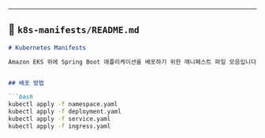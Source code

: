---

## 📄 `k8s-manifests/README.md`

```md
# Kubernetes Manifests

Amazon EKS 위에 Spring Boot 애플리케이션을 배포하기 위한 매니페스트 파일 모음입니다.


## 배포 방법

```bash
kubectl apply -f namespace.yaml
kubectl apply -f deployment.yaml
kubectl apply -f service.yaml
kubectl apply -f ingress.yaml